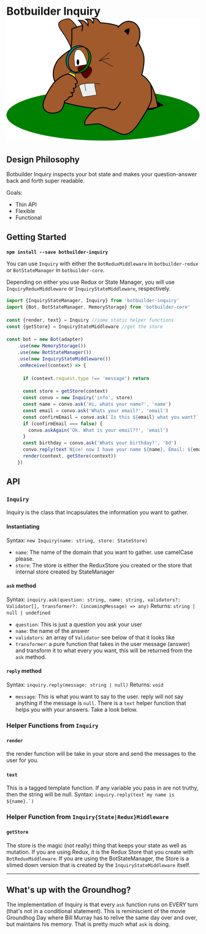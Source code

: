 # Botbuilder Inquiry ![groundhog-mascot](./assets/inquiry-groundhog.png)

## Design Philosophy

Botbuilder Inquiry inspects your bot state and makes your question-answer back and forth super readable.

Goals:
* Thin API
* Flexible
* Functional

## Getting Started

**`npm install --save botbuilder-inquiry`**

You can use `Inquiry` with either the `BotReduxMiddleware` in `botbuilder-redux` or `BotStateManager` in `botbuilder-core`.

Depending on either you use Redux or State Manager, you will use `InquiryReduxMiddleware` or `InquiryStateMiddleware`, respectively.

```js
import {InquiryStateManager, Inquiry} from 'botbuilder-inquiry'
import {Bot, BotStateManager, MemoryStorage} from 'botbuilder-core'

const {render, text} = Inquiry //some static helper functions
const {getStore} = InquiryStateMiddleware //get the store

const bot = new Bot(adapter)
    .use(new MemoryStorage())
    .use(new BotStateManager())
    .use(new InquiryStateMiddleware())
    .onReceive((context) => {
      
      if (context.request.type !== 'message') return

      const store = getStore(context)
      const convo = new Inquiry('info', store)
      const name = convo.ask('Hi, whats your name?', 'name')
      const email = convo.ask('Whats your email?', 'email')
      const confirmEmail = convo.ask(`Is this ${email} what you want?`, 'confirmEmail', [], (message) => message === 'yes')
      if (confirmEmail === false) {
        convo.askAgain('Ok. What is your email??', 'email')
      }
      const birthday = convo.ask('Whats your birthday?', 'bd')
      convo.reply(text`Nice! now I have your name ${name}, Email: ${email}, Birthday: ${birthday}`)
      render(context, getStore(context))
    })
```
## API
### `Inquiry`
Inquiry is the class that incapsulates the information you want to gather.

#### Instantiating
Syntax: `new Inquiry(name: string, store: StateStore)`
* `name`: The name of the domain that you want to gather.  use camelCase please.
* `store`: The store is either the ReduxStore you created or the store that internal store created by StateManager

#### `ask` method
Syntax: `inquiry.ask(question: string, name: string, validators?: Validator[], transformer?: (incomingMessage) => any)`
Returns: `string | null | undefined`
* `question`: This is just a question you ask your user
* `name`: the name of the answer
* `validators`: an array of `Validator` see below of that it looks like
* `transformer`: a pure function that takes in the user message (answer) and transform it to what every you want, this will be returned from the `ask` method.

#### `reply` method
Syntax: `inquiry.reply(message: string | null)`
Returns: `void`
* `message`: This is what you want to say to the user.  reply will not say anything if the message is `null`.  There is a `text` helper function that helps you with your answers.  Take a look below.

### Helper Functions from `Inquiry`
#### `render`
the render function will be take in your store and send the messages to the user for you.

#### `text`
This is a tagged template function.  If any variable you pass in are not truthy, then the string will be null.
Syntax: ``inquiry.reply(text`my name is ${name}.`)``

### Helper Function from `Inquiry{State|Redux}Middleware`
#### `getStore`
The store is the magic (not really) thing that keeps your state as well as mutation.  If you are using Redux, it is the Redux Store that you create with `BotReduxMiddleware`.  If you are using the BotStateManager, the Store is a slimed down version that is created by the `InquiryStateMiddleware` itself.

----------------------------------------------------

## What's up with the Groundhog?

The implementation of Inquiry is that every `ask` function runs on EVERY turn (that's not in a conditional statement).  This is reminiscient of the movie Groundhog Day where Bill Murray has to relive the same day over and over, but maintains his memory.  That is pretty much what `ask` is doing.

